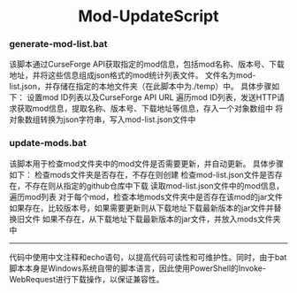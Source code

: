 #  <center> Mod-UpdateScript

### generate-mod-list.bat

该脚本通过CurseForge API获取指定的mod信息，包括mod名称、版本号、下载地址，并将这些信息组成json格式的mod统计列表文件。
文件名为mod-list.json，并存储在指定的本地文件夹（在此脚本中为./temp）中。
具体步骤如下：
    设置mod ID列表以及CurseForge API URL
    遍历mod ID列表，发送HTTP请求获取mod信息，提取名称、版本号、下载地址等信息，存入一个对象数组中
    将对象数组转换为json字符串，写入mod-list.json文件中

### update-mods.bat
该脚本用于检查mod文件夹中的mod文件是否需要更新，并自动更新。
具体步骤如下：
    检查mods文件夹是否存在，不存在则创建
    检查mod-list.json文件是否存在，不存在则从指定的github仓库中下载
    读取mod-list.json文件中的mod信息，遍历mod列表
    对于每个mod，检查本地mods文件夹中是否存在该mod的jar文件
    如果存在，比较版本号，如果需要更新则从下载地址下载最新版本的jar文件并替换旧文件
    如果不存在，从下载地址下载最新版本的jar文件，并放入mods文件夹中

---
代码中使用中文注释和echo语句，以提高代码可读性和可维护性。同时，由于bat脚本本身是Windows系统自带的脚本语言，因此使用PowerShell的Invoke-WebRequest进行下载操作，以保证兼容性。
